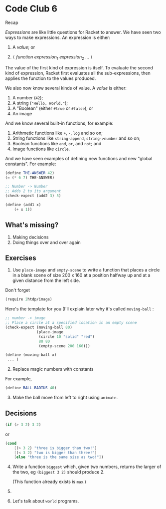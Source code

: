 # Code Club 6

Recap 

_Expressions_ are like little questions for Racket to answer. We have seen two
ways to make expressions. An expression is either:

  1. A _value_; or
  
  2. `(` _function_ _expression_<sub>1</sub> _expression_<sub>2</sub>  ... `)`

The value of the first kind of expression is itself. To evaluate the second kind
of expression, Racket first evaluates all the sub-expressions, then applies the
function to the values produced.

We also now know several kinds of value. A _value_ is either: 

  1. A number (`42`);
  2. A string (`"Hello, World."`);
  3. A "Boolean" (either `#true` or `#false`); or
  4. An image
  
And we know several built-in functions, for example:

  1. Arithmetic functions like `+`, `-`, `log` and so on;
  2. String functions like `string-append`, `string->number` and so on;
  3. Boolean functions like `and`, `or`, and `not`; and
  4. Image functions like `circle`.

And we have seen examples of defining new functions and new "global
constants". For example:

```scheme
(define THE-ANSWER 42)
(= (* 6 7) THE-ANSWER)
```

```scheme
;; Number -> Number
;; Adds 2 to its argument
(check-expect (add2 3) 5)

(define (add1 x)
    (+ x 1))
```

## What's missing?

1. Making decisions
2. Doing things over and over again


## Exercises

1. Use `place-image` and `empty-scene` to write a function that places a circle
   in a blank scene of size 200 x 160 at a position halfway up and at a given
   distance from the left side.

Don't forget 
```scheme
(require 2htdp/image)
```

Here's the template for you (I'll explain later why it's called `moving-ball` :

```scheme
;; number -> image
;; Place a circle at a specified location in an empty scene
(check-expect (moving-ball 80) 
              (place-image 
               (circle 10 "solid" "red") 
               80 80
               (empty-scene 200 160))) 

(define (moving-ball x) 
 ... )
```

2. Replace magic numbers with constants

For example,

```scheme
(define BALL-RADIUS 40)
```

3. Make the ball move from left to right using `animate`.


## Decisions

```scheme
(if (> 3 2) 3 2)
```
or
```scheme
(cond
    [(> 3 2) "three is bigger than two!"]
    [(< 3 2) "two is bigger than three!"]
    [else "three is the same size as two!"])
```

4. Write a function `biggest` which, given two numbers, returns the larger of
   the two, eg `(biggest 3 2)` should produce 2. 
   
   (This function already exists is `max`.)



4. 

4. Let's talk about `world` programs.

